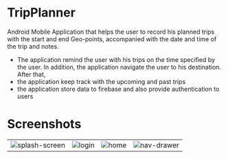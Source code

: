 # TripPlanner

Android Mobile Application that helps the user to record his planned trips with the
start and end Geo-points, accompanied with the date and time of the trip and
notes. 
- The application remind the user with his trips on the time specified
  by the user. In addition, the application navigate the user to his
  destination. After that, 
- the application keep track with the upcoming and
  past trips
- the application store data to firebase and also provide authentication to users 

# Screenshots

|  | |  |  |
| :---: |:---:| :---: |:---:| 
| ![splash-screen](https://user-images.githubusercontent.com/18370055/81508177-ee923b80-9302-11ea-8f99-c5fe9ff3fa63.png) |  ![login](https://user-images.githubusercontent.com/18370055/81508182-f6ea7680-9302-11ea-9e06-67823afe68bd.png?s=200) | ![home](https://user-images.githubusercontent.com/18370055/81508187-010c7500-9303-11ea-8535-5f35680cc199.png) | ![nav-drawer](https://user-images.githubusercontent.com/18370055/81508212-2a2d0580-9303-11ea-84bd-346b46ea2728.png)|









